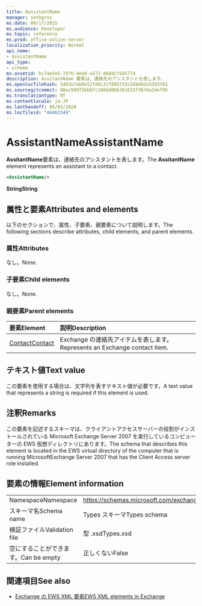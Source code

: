 ```yaml
---
title: AssistantName
manager: sethgros
ms.date: 09/17/2015
ms.audience: Developer
ms.topic: reference
ms.prod: office-online-server
localization_priority: Normal
api_name:
- AssistantName
api_type:
- schema
ms.assetid: bc7ae5e5-7d76-4ea9-a372-868dc7545774
description: AssitantName 要素は、連絡先のアシスタントを表します。
ms.openlocfilehash: 5d83e7ab8e51fd0c2cf895733c26b46dcb393761
ms.sourcegitcommit: 88ec988f2bb67c1866d06b361615f3674a24e795
ms.translationtype: MT
ms.contentlocale: ja-JP
ms.lasthandoff: 06/03/2020
ms.locfileid: "44461549"
---
```

# <a name="assistantname"></a><span data-ttu-id="3ea2a-103">AssistantName</span><span class="sxs-lookup"><span data-stu-id="3ea2a-103">AssistantName</span></span>

<span data-ttu-id="3ea2a-104">**AssitantName**要素は、連絡先のアシスタントを表します。</span><span class="sxs-lookup"><span data-stu-id="3ea2a-104">The **AssitantName** element represents an assistant to a contact.</span></span> 
  
```xml
<AssistantName/>
```

 <span data-ttu-id="3ea2a-105">**String**</span><span class="sxs-lookup"><span data-stu-id="3ea2a-105">**String**</span></span>
## <a name="attributes-and-elements"></a><span data-ttu-id="3ea2a-106">属性と要素</span><span class="sxs-lookup"><span data-stu-id="3ea2a-106">Attributes and elements</span></span>

<span data-ttu-id="3ea2a-107">以下のセクションで、属性、子要素、親要素について説明します。</span><span class="sxs-lookup"><span data-stu-id="3ea2a-107">The following sections describe attributes, child elements, and parent elements.</span></span>
  
### <a name="attributes"></a><span data-ttu-id="3ea2a-108">属性</span><span class="sxs-lookup"><span data-stu-id="3ea2a-108">Attributes</span></span>

<span data-ttu-id="3ea2a-109">なし。</span><span class="sxs-lookup"><span data-stu-id="3ea2a-109">None.</span></span>
  
### <a name="child-elements"></a><span data-ttu-id="3ea2a-110">子要素</span><span class="sxs-lookup"><span data-stu-id="3ea2a-110">Child elements</span></span>

<span data-ttu-id="3ea2a-111">なし。</span><span class="sxs-lookup"><span data-stu-id="3ea2a-111">None.</span></span>
  
### <a name="parent-elements"></a><span data-ttu-id="3ea2a-112">親要素</span><span class="sxs-lookup"><span data-stu-id="3ea2a-112">Parent elements</span></span>

|<span data-ttu-id="3ea2a-113">**要素**</span><span class="sxs-lookup"><span data-stu-id="3ea2a-113">**Element**</span></span>|<span data-ttu-id="3ea2a-114">**説明**</span><span class="sxs-lookup"><span data-stu-id="3ea2a-114">**Description**</span></span>|
|:-----|:-----|
|[<span data-ttu-id="3ea2a-115">Contact</span><span class="sxs-lookup"><span data-stu-id="3ea2a-115">Contact</span></span>](contact.md) <br/> |<span data-ttu-id="3ea2a-116">Exchange の連絡先アイテムを表します。</span><span class="sxs-lookup"><span data-stu-id="3ea2a-116">Represents an Exchange contact item.</span></span>  <br/> |
   
## <a name="text-value"></a><span data-ttu-id="3ea2a-117">テキスト値</span><span class="sxs-lookup"><span data-stu-id="3ea2a-117">Text value</span></span>

<span data-ttu-id="3ea2a-118">この要素を使用する場合は、文字列を表すテキスト値が必要です。</span><span class="sxs-lookup"><span data-stu-id="3ea2a-118">A text value that represents a string is required if this element is used.</span></span>
  
## <a name="remarks"></a><span data-ttu-id="3ea2a-119">注釈</span><span class="sxs-lookup"><span data-stu-id="3ea2a-119">Remarks</span></span>

<span data-ttu-id="3ea2a-120">この要素を記述するスキーマは、クライアントアクセスサーバーの役割がインストールされている Microsoft Exchange Server 2007 を実行しているコンピューターの EWS 仮想ディレクトリにあります。</span><span class="sxs-lookup"><span data-stu-id="3ea2a-120">The schema that describes this element is located in the EWS virtual directory of the computer that is running MicrosoftExchange Server 2007 that has the Client Access server role installed.</span></span>
  
## <a name="element-information"></a><span data-ttu-id="3ea2a-121">要素の情報</span><span class="sxs-lookup"><span data-stu-id="3ea2a-121">Element information</span></span>

|||
|:-----|:-----|
|<span data-ttu-id="3ea2a-122">Namespace</span><span class="sxs-lookup"><span data-stu-id="3ea2a-122">Namespace</span></span>  <br/> |https://schemas.microsoft.com/exchange/services/2006/types  <br/> |
|<span data-ttu-id="3ea2a-123">スキーマ名</span><span class="sxs-lookup"><span data-stu-id="3ea2a-123">Schema name</span></span>  <br/> |<span data-ttu-id="3ea2a-124">Types スキーマ</span><span class="sxs-lookup"><span data-stu-id="3ea2a-124">Types schema</span></span>  <br/> |
|<span data-ttu-id="3ea2a-125">検証ファイル</span><span class="sxs-lookup"><span data-stu-id="3ea2a-125">Validation file</span></span>  <br/> |<span data-ttu-id="3ea2a-126">型 .xsd</span><span class="sxs-lookup"><span data-stu-id="3ea2a-126">Types.xsd</span></span>  <br/> |
|<span data-ttu-id="3ea2a-127">空にすることができます。</span><span class="sxs-lookup"><span data-stu-id="3ea2a-127">Can be empty</span></span>  <br/> |<span data-ttu-id="3ea2a-128">正しくない</span><span class="sxs-lookup"><span data-stu-id="3ea2a-128">False</span></span>  <br/> |
   
## <a name="see-also"></a><span data-ttu-id="3ea2a-129">関連項目</span><span class="sxs-lookup"><span data-stu-id="3ea2a-129">See also</span></span>

- [<span data-ttu-id="3ea2a-130">Exchange の EWS XML 要素</span><span class="sxs-lookup"><span data-stu-id="3ea2a-130">EWS XML elements in Exchange</span></span>](ews-xml-elements-in-exchange.md)

